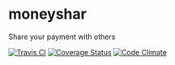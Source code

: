 # moneyshar
Share your payment with others

[![Travis CI](https://travis-ci.org/magdel/moneyshar.svg?branch=master)](https://travis-ci.org/magdel/moneyshar)
[![Coverage Status](https://coveralls.io/repos/github/magdel/moneyshar/badge.svg?branch=master)](https://coveralls.io/github/magdel/moneyshar?branch=master)
[![Code Climate](https://codeclimate.com/github/magdel/moneyshar/badges/gpa.svg)](https://codeclimate.com/github/magdel/moneyshar)


